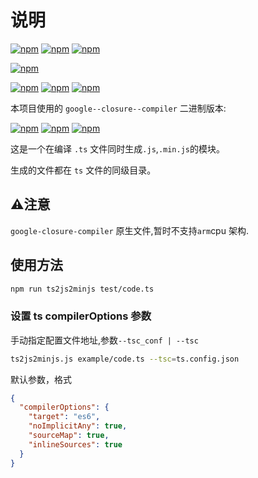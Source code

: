 # 说明

[![npm](https://img.shields.io/badge/os-linux%20%7C%20darwin%20%7C%20%20win32-green)](https://www.npmjs.com/package/ts2js2minjs)
[![npm](https://img.shields.io/node/v-lts/ts2js2minjs)](https://www.npmjs.com/package/ts2js2minjs)
[![npm](https://img.shields.io/npm/v/ts2js2minjs)](https://www.npmjs.com/package/ts2js2minjs)

[![npm](https://img.shields.io/npm/dw/ts2js2minjs)](https://www.npmjs.com/package/ts2js2minjs)

[![npm](https://img.shields.io/npm/dependency-version/ts2js2minjs/typescript)](https://www.npmjs.com/package/typescript)
[![npm](https://img.shields.io/npm/dependency-version/ts2js2minjs/lodash)](https://www.npmjs.com/package/lodash)
[![npm](https://img.shields.io/npm/dependency-version/ts2js2minjs/yargs)](https://www.npmjs.com/package/yargs)

本项目使用的 `google--closure--compiler` 二进制版本:

[![npm](https://img.shields.io/npm/dependency-version/ts2js2minjs/google-closure-compiler-osx)](https://www.npmjs.com/package/google-closure-compiler-osx)
[![npm](https://img.shields.io/npm/dependency-version/ts2js2minjs/google-closure-compiler-windows)](https://www.npmjs.com/package/google-closure-compiler-windows)
[![npm](https://img.shields.io/npm/dependency-version/ts2js2minjs/google-closure-compiler-linux)](https://www.npmjs.com/package/google-closure-compiler-linux)


这是一个在编译 `.ts` 文件同时生成`.js`,`.min.js`的模块。

生成的文件都在 `ts` 文件的同级目录。

## ⚠️注意
`google-closure-compiler` 原生文件,暂时不支持`arm`cpu 架构.

## 使用方法

```bash
npm run ts2js2minjs test/code.ts
```

### 设置 ts compilerOptions 参数

手动指定配置文件地址,参数`--tsc_conf | --tsc`
```bash
ts2js2minjs.js example/code.ts --tsc=ts.config.json
```

默认参数，格式
```json
{
  "compilerOptions": {
    "target": "es6",
    "noImplicitAny": true,
    "sourceMap": true,
    "inlineSources": true
  }
}
```

